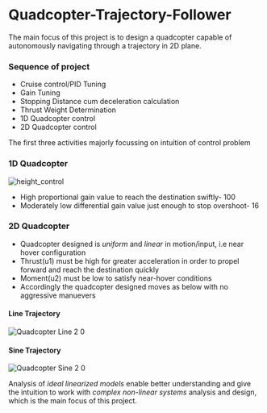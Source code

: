 # Quadcopter-Trajectory-Follower

The main focus of this project is to design a quadcopter capable of autonomously navigating through a trajectory in 2D plane.

### Sequence of project
- Cruise control/PID Tuning
- Gain Tuning
- Stopping Distance cum deceleration calculation
- Thrust Weight Determination
- 1D Quadcopter control
- 2D Quadcopter control

The first three activities majorly focussing on intuition of control problem

### 1D Quadcopter
![height_control](https://user-images.githubusercontent.com/83055325/136782761-7e5b63b7-a720-4b70-9cf9-a5beeb34c561.gif)

- High proportional gain value to reach the destination swiftly- 100
- Moderately low differential gain value just enough to stop overshoot- 16 

### 2D Quadcopter
- Quadcopter designed is *uniform* and *linear* in motion/input, i.e near hover configuration
- Thrust(u1) must be high for greater acceleration in order to propel forward and reach the destination quickly
- Moment(u2) must be low to satisfy near-hover conditions
- Accordingly the quadcopter designed moves as below with no aggressive manuevers

#### Line Trajectory
![Quadcopter Line 2 0](https://user-images.githubusercontent.com/83055325/136783024-8afe54a8-e48c-4abe-bb46-f63aba38f974.gif)


#### Sine Trajectory
![Quadcopter Sine 2 0](https://user-images.githubusercontent.com/83055325/136811818-b240f9da-c332-4d17-bd4a-fd6ab541ecf2.gif)

Analysis of *ideal linearized models* enable better understanding and give the intuition to work with *complex non-linear systems* analysis and design, which is the main focus of this project.
